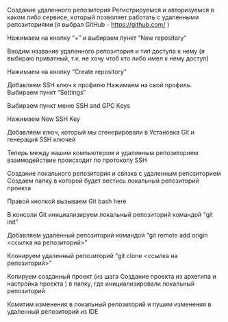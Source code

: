 Создание удаленного репозитория
Регистрируемся и авторизуемся в каком либо сервисе, который позволяет работать с удаленными репозиториями (я выбрал GitHub - https://github.com/ )

Нажимаем на кнопку “+” и выбираем пункт “New repository“

Вводим название удаленного репозитория и тип доступа к нему (я выбираю приватный, т.к. не хочу чтоб кто либо имел к нему доступ)


Нажимаем на кнопку “Create repository“

 

Добавляем SSH ключ к профилю
Нажимаем на свой профиль. Выбираем пункт “Settings“

Выбираем пункт меню SSH and GPC Keys

Нажимаем New SSH Key

Добавляем ключ, который мы сгенерировали в Установка Git и генерация SSH ключей 

Теперь между нашим компьютером и удаленным репозиторием взаимодействие происходит по протоколу SSH 

 

Создание локального репозитория и связка с удаленным репозиторием
Создаем папку в которой будет вестись локальный репозиторий проекта

Правой кнопкой вызываем Git bash here

В консоли Git инициализируем локальный репозиторий командой  “git init”

Добавляем удаленный репозиторий командой “git remote add origin <ссылка на репозиторий>”

Клонируем удаленный репозиторий “git clone <ссылка на репозиторий>”

Копируем созданный проект (из шага Создание проекта из архетипа и настройка проекта ) в папку, где инициализировали локальный репозиторий

Комитим изменения в локальный репозиторий и пушим изменения в удаленный репозиторий из IDE 

